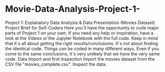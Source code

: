 # Movie-Data-Analysis-Project-1-
Project 1: Explanatory Data Analysis &amp; Data Presentation (Movies Dataset) Project Brief for Self-Coders Here you´ll have the opportunity to code major parts of Project 1 on your own. If you need any help or inspiration, have a look at the Videos or the Jupyter Notebook with the full code.   Keep in mind that it´s all about getting the right results/conclusions. It´s not about finding the identical code. Things can be coded in many different ways. Even if you come to the same conclusions, it´s very unlikely that we have the very same code. Data Import and first Inspection Import the movies dataset from the CSV file "movies_complete.csv". Inspect the data.
